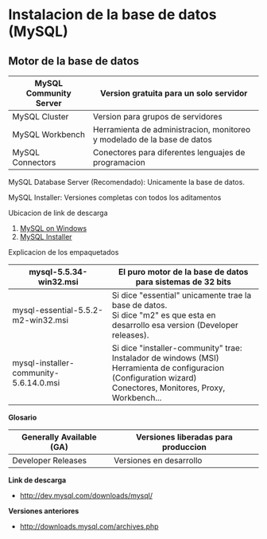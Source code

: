 # Instalacion de la base de datos (MySQL)

## Motor de la base de datos

| MySQL Community Server | Version gratuita para un solo servidor |
| --- | --- |
| MySQL Cluster | Version para grupos de servidores |
| MySQL Workbench | Herramienta de administracion, monitoreo y modelado de la base de datos |
| MySQL Connectors | Conectores para diferentes lenguajes de programacion |

MySQL Database Server (Recomendado):
 Unicamente la base de datos.

MySQL Installer:
 Versiones completas con todos los aditamentos

Ubicacion de link de descarga

1. [MySQL on Windows](https://dev.mysql.com/downloads/windows/)
2. [MySQL Installer](https://dev.mysql.com/downloads/installer/m/downloads/installer/)

Explicacion de los empaquetados


| mysql-5.5.34-win32.msi | El puro motor de la base de datos para sistemas de 32 bits |
| --- | --- |
| mysql-essential-5.5.2-m2-win32.msi | Si dice "essential" unicamente trae la base de datos.<br> Si dice "m2" es que esta en desarrollo esa version (Developer releases). |
| mysql-installer-community-5.6.14.0.msi | Si dice "installer-community" trae:<br> Instalador de windows (MSI) <br>Herramienta de configuracion (Configuration wizard)<br>Conectores, Monitores, Proxy, Workbench... |

**Glosario**

| Generally Available (GA) | Versiones liberadas para produccion |
| --- | --- |
| Developer Releases | Versiones en desarrollo |


**Link de descarga**
* http://dev.mysql.com/downloads/mysql/

**Versiones anteriores**
* http://downloads.mysql.com/archives.php



